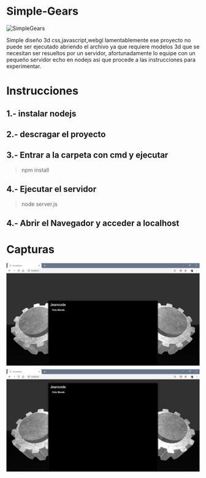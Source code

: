 # Simple-Gears

![SimpleGears](https://www.youtube.com/watch?v=0znbSjnaC48)


Simple diseño 3d  css,javascript,webgl lamentablemente ese proyecto no puede ser ejecutado abriendo el archivo ya que requiere modelos 3d que se necesitan ser resueltos por un servidor, afortunadamente lo equipe con un pequeño servidor echo en nodejs asi que  procede a las instrucciones para  experimentar.


# Instrucciones
## 1.- instalar nodejs
##  2.- descragar el proyecto
##  3.- Entrar a la carpeta con cmd y ejecutar 
  > npm install
##  4.- Ejecutar el servidor
  > node server.js
##  4.- Abrir el Navegador y acceder a localhost
  
# Capturas
![img](./sg1.PNG)
![img](./sg2.PNG)
